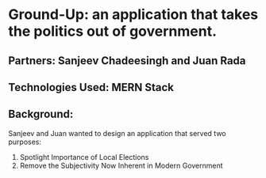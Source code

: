 # Ground-Up: an application that takes the politics out of government.

## Partners: Sanjeev Chadeesingh and Juan Rada

## Technologies Used: MERN Stack

## Background:
Sanjeev and Juan wanted to design an application that served two purposes:
1. Spotlight Importance of Local Elections
1. Remove the Subjectivity Now Inherent in Modern Government 